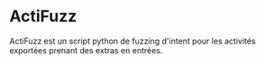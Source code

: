 # ActiFuzz
ActiFuzz est un script python de fuzzing d'intent pour les activités exportées prenant des extras en entrées.
